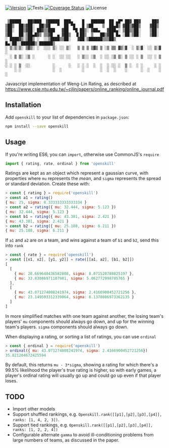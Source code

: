 [![Version](https://img.shields.io/npm/v/openskill)](https://www.npmjs.com/package/openskill)
![Tests](https://github.com/philihp/openskill.js/workflows/tests/badge.svg)
[![Coverage Status](https://coveralls.io/repos/github/philihp/openskill.js/badge.svg?branch=master&force=reload)](https://coveralls.io/github/philihp/openskill.js?branch=master)
![License](https://img.shields.io/npm/l/openskill)

```ascii

 ▒█████   ██▓███  ▓█████  ███▄    █   ██████  ██ ▄█▀ ██▓ ██▓     ██▓
▒██▒  ██▒▓██░  ██▒▓█   ▀  ██ ▀█   █ ▒██    ▒  ██▄█▒ ▓██▒▓██▒    ▓██▒
▒██░  ██▒▓██░ ██▓▒▒███   ▓██  ▀█ ██▒░ ▓██▄   ▓███▄░ ▒██▒▒██░    ▒██░
▒██   ██░▒██▄█▓▒ ▒▒▓█  ▄ ▓██▒  ▐▌██▒  ▒   ██▒▓██ █▄ ░██░▒██░    ▒██░
░ ████▓▒░▒██▒ ░  ░░▒████▒▒██░   ▓██░▒██████▒▒▒██▒ █▄░██░░██████▒░██████▒
░ ▒░▒░▒░ ▒▓▒░ ░  ░░░ ▒░ ░░ ▒░   ▒ ▒ ▒ ▒▓▒ ▒ ░▒ ▒▒ ▓▒░▓  ░ ▒░▓  ░░ ▒░▓  ░
  ░ ▒ ▒░ ░▒ ░      ░ ░  ░░ ░░   ░ ▒░░ ░▒  ░ ░░ ░▒ ▒░ ▒ ░░ ░ ▒  ░░ ░ ▒  ░
░ ░ ░ ▒  ░░          ░      ░   ░ ░ ░  ░  ░  ░ ░░ ░  ▒ ░  ░ ░     ░ ░
    ░ ░              ░  ░         ░       ░  ░  ░    ░      ░  ░    ░  ░

```

Javascript implementation of Weng-Lin Rating, as described at https://www.csie.ntu.edu.tw/~cjlin/papers/online_ranking/online_journal.pdf

## Installation

Add `openskill` to your list of dependencies in `package.json`:

```bash
npm install --save openskill
```

## Usage

If you're writing ES6, you can `import`, otherwise use CommonJS's `require`

```js
import { rating, rate, ordinal } from 'openskill'
```

Ratings are kept as an object which represent a gaussian curve, with properties where `mu` represents the _mean_, and `sigma` represents the spread or standard deviation. Create these with:

```js
> const { rating } = require('openskill')
> const a1 = rating()
{ mu: 25, sigma: 8.333333333333334 }
> const a2 = rating({ mu: 32.444, sigma: 5.123 })
{ mu: 32.444, sigma: 5.123 }
> const b1 = rating({ mu: 43.381, sigma: 2.421 })
{ mu: 43.381, sigma: 2.421 }
> const b2 = rating({ mu: 25.188, sigma: 6.211 })
{ mu: 25.188, sigma: 6.211 }
```

If `a1` and `a2` are on a team, and wins against a team of `b1` and `b2`, send this into `rank`

```js
> const { rate } = require('openskill')
> const [[x1, x2], [y1, y2]] = rate([[a1, a2], [b1, b2]])
[
  [
    { mu: 28.669648436582808, sigma: 8.071520788025197 },
    { mu: 33.83086971107981, sigma: 5.062772998705765 }
  ],
  [
    { mu: 43.071274808241974, sigma: 2.4166900452721256 },
    { mu: 23.149503312339064, sigma: 6.1378606973362135 }
  ]
]
```

In more simplified matches with one team against another, the losing team's players' `mu` components should always go down, and up for the winning team's players. `sigma` components should always go down.

When displaying a rating, or sorting a list of ratings, you can use `ordinal`

```js
> const { ordinal } = require('openskill')
> ordinal({ mu: 43.071274808241974, sigma: 2.4166900452721256})
35.821204672425594
```

By default, this returns `mu - 3*sigma`, showing a rating for which there's a 99.5% likelihood the player's true rating is higher, so with early games, a player's ordinal rating will usually go up and could go up even if that player loses.

## TODO

- Import other models
- Support shuffled rankings, e.g. `Openskill.rank([[p1],[p2],[p3],[p4]], ranks: [1, 4, 2, 3])`.
- Support tied rankings, e.g. `Openskill.rank([[p1],[p2],[p3],[p4]], ranks: [1, 2, 2, 4])`
- Configurable alternate `gamma` to avoid ill-conditioning problems from large numbers of teams, as discussed in the paper.
